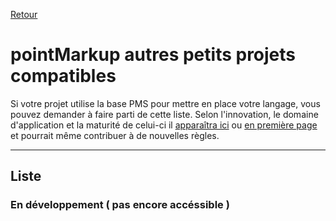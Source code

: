 
<a name="return">[Retour](../../)</a>

<!--# pointMarkup other small projects compatible-->  
# pointMarkup autres petits projets compatibles  

Si votre projet utilise la base PMS pour mettre en place votre langage, vous pouvez demander à faire parti de cette liste.
Selon l'innovation, le domaine d'application et la maturité de celui-ci il [apparaîtra ici](#list) ou [en première page](../../) et pourrait même contribuer à de nouvelles règles.

***

## <a name="list">Liste</a>

### En développement ( pas encore accéssible )

<!--### En développement ( pas encore accéssible )

- [tim](https://github.com/pointMarkup/tim) (.tim)  
table, index, menu.
- [stylishrescom](https://github.com/pointMarkup/stylishrescom) (.src)  
idem rescom mais ajoute la possibilité aux variables d'un style et format.  
- [mpBook](https://github.com/pointMarkup/mpBook) (.mpb)  
e-book ( suite de /stylishrescom ).
- [webrescom](https://github.com/pointMarkup/webrescom) (.wrc)  
cms, html, style, javascript.
- [mop](https://github.com/pointMarkup/mop) (.mop)  
module orienté programmation.
- [idemp](https://github.com/pointMarkup/idemp)  
IDE pointMarkup compatible.
-->
